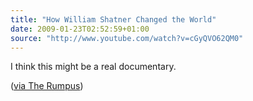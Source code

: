 ```yaml
---
title: "How William Shatner Changed the World"
date: 2009-01-23T02:52:59+01:00
source: "http://www.youtube.com/watch?v=cGyQVO62QM0"
---
```


I think this might be a real documentary.

([via The Rumpus](http://therumpus.net/2009/01/a-not-comprehensive-list-of-books-that-changed-the-world/))
